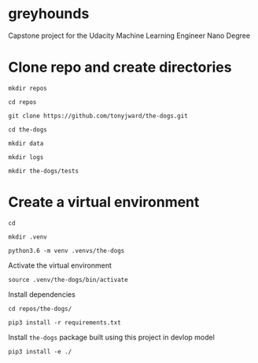 # greyhounds
Capstone project for the Udacity Machine Learning Engineer Nano Degree

# Clone repo and create directories

`mkdir repos`

`cd repos`

`git clone https://github.com/tonyjward/the-dogs.git`

`cd the-dogs`

`mkdir data`

`mkdir logs`

`mkdir the-dogs/tests`


# Create a virtual environment 

`cd`

`mkdir .venv`

`python3.6 -m venv .venvs/the-dogs`

Activate the virtual environment

`source .venv/the-dogs/bin/activate`

Install dependencies 

`cd repos/the-dogs/`

`pip3 install -r requirements.txt`

Install `the-dogs` package built using this project in devlop model

`pip3 install -e ./`
